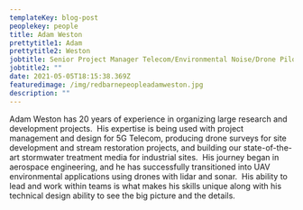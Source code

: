 ```yaml
---
templateKey: blog-post
peoplekey: people
title: Adam Weston
prettytitle1: Adam
prettytitle2: Weston
jobtitle: Senior Project Manager Telecom/Environmental Noise/Drone Pilot
jobtitle2: ""
date: 2021-05-05T18:15:38.369Z
featuredimage: /img/redbarnepeopleadamweston.jpg
description: ""
---
```

Adam Weston has 20 years of experience in organizing large research and development projects.  His expertise is being used with project management and design for 5G Telecom, producing drone surveys for site development and stream restoration projects, and building our state-of-the-art stormwater treatment media for industrial sites.  His journey began in aerospace engineering, and he has successfully transitioned into UAV environmental applications using drones with lidar and sonar.  His ability to lead and work within teams is what makes his skills unique along with his technical design ability to see the big picture and the details.